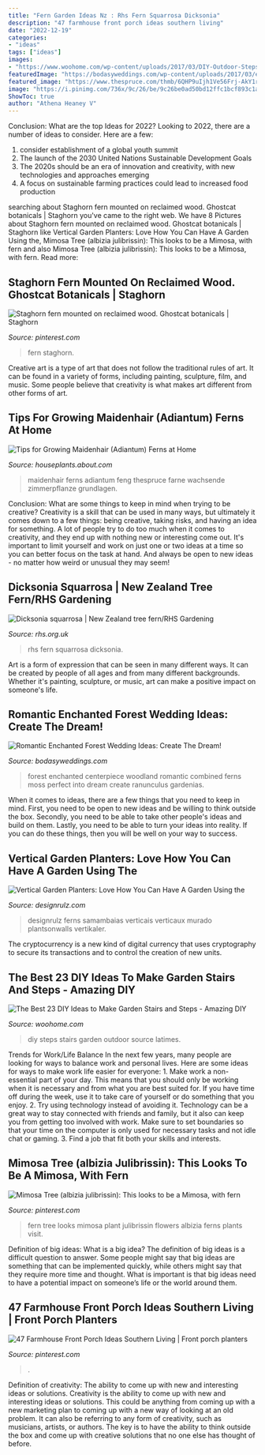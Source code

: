 ```yaml
---
title: "Fern Garden Ideas Nz : Rhs Fern Squarrosa Dicksonia"
description: "47 farmhouse front porch ideas southern living"
date: "2022-12-19"
categories:
- "ideas"
tags: ["ideas"]
images:
- "https://www.woohome.com/wp-content/uploads/2017/03/DIY-Outdoor-Steps-and-Stairs-Ideas-17.jpg"
featuredImage: "https://bodasyweddings.com/wp-content/uploads/2017/03/enchanted-forest-centerpiece.jpg"
featured_image: "https://www.thespruce.com/thmb/6QHP9uIjh1Ve56Frj-AkY1r3ClY=/2567x3879/filters:fill(auto,1)/adiantum-pedantum-or-maidenhair-fern-88842061-57c5a1463df78cc16e93f978.jpg"
image: "https://i.pinimg.com/736x/9c/26/be/9c26be0ad50bd12ffc1bcf893c1acd7f.jpg"
ShowToc: true
author: "Athena Heaney V"
---
```



Conclusion: What are the top Ideas for 2022?
Looking to 2022, there are a number of ideas to consider. Here are a few: 
1. consider establishment of a global youth summit 
2. The launch of the 2030 United Nations Sustainable Development Goals 
3. The 2020s should be an era of innovation and creativity, with new technologies and approaches emerging 
4. A focus on sustainable farming practices could lead to increased food production 

	

		
searching about Staghorn fern mounted on reclaimed wood. Ghostcat botanicals | Staghorn you've came to the right web. We have 8 Pictures about Staghorn fern mounted on reclaimed wood. Ghostcat botanicals | Staghorn like Vertical Garden Planters: Love How You Can Have A Garden Using the, Mimosa Tree (albizia julibrissin): This looks to be a Mimosa, with fern and also Mimosa Tree (albizia julibrissin): This looks to be a Mimosa, with fern. Read more:
		
    
## Staghorn Fern Mounted On Reclaimed Wood. Ghostcat Botanicals | Staghorn

<img loading=lazy src="https://i.pinimg.com/736x/00/30/de/0030dee5d1e0bbafc3daadb65950ee2a--staghorn-fern-ferns.jpg" onerror="this.onerror=null;this.src='https://tse2.mm.bing.net/th?id=OIP.byg-3AppRh6UlcejrSu9JAHaJ6&amp;pid=15.1';" alt="Staghorn fern mounted on reclaimed wood. Ghostcat botanicals | Staghorn">

_Source: pinterest.com_

>fern staghorn. 

	

Creative art is a type of art that does not follow the traditional rules of art. It can be found in a variety of forms, including painting, sculpture, film, and music. Some people believe that creativity is what makes art different from other forms of art.

    
## Tips For Growing Maidenhair (Adiantum) Ferns At Home

<img loading=lazy src="https://www.thespruce.com/thmb/6QHP9uIjh1Ve56Frj-AkY1r3ClY=/2567x3879/filters:fill(auto,1)/adiantum-pedantum-or-maidenhair-fern-88842061-57c5a1463df78cc16e93f978.jpg" onerror="this.onerror=null;this.src='https://tse1.mm.bing.net/th?id=OIP.RSxdV6Dw_cLHNsSOK_DwSAHaLM&amp;pid=15.1';" alt="Tips for Growing Maidenhair (Adiantum) Ferns at Home">

_Source: houseplants.about.com_

>maidenhair ferns adiantum feng thespruce farne wachsende zimmerpflanze grundlagen. 

	

Conclusion: What are some things to keep in mind when trying to be creative?
Creativity is a skill that can be used in many ways, but ultimately it comes down to a few things: being creative, taking risks, and having an idea for something. A lot of people try to do too much when it comes to creativity, and they end up with nothing new or interesting come out. It's important to limit yourself and work on just one or two ideas at a time so you can better focus on the task at hand. And always be open to new ideas - no matter how weird or unusual they may seem!

    
## Dicksonia Squarrosa | New Zealand Tree Fern/RHS Gardening

<img loading=lazy src="https://apps.rhs.org.uk/plantselectorimages/detail/WSY0042512_4446.jpg" onerror="this.onerror=null;this.src='https://tse2.mm.bing.net/th?id=OIP.NpMwGzfUDOhphFqU3COu6QHaE2&amp;pid=15.1';" alt="Dicksonia squarrosa | New Zealand tree fern/RHS Gardening">

_Source: rhs.org.uk_

>rhs fern squarrosa dicksonia. 

	

Art is a form of expression that can be seen in many different ways. It can be created by people of all ages and from many different backgrounds. Whether it's painting, sculpture, or music, art can make a positive impact on someone's life.

    
## Romantic Enchanted Forest Wedding Ideas: Create The Dream!

<img loading=lazy src="https://bodasyweddings.com/wp-content/uploads/2017/03/enchanted-forest-centerpiece.jpg" onerror="this.onerror=null;this.src='https://tse2.mm.bing.net/th?id=OIP.Y5g7HHORx_Y-oMoevXVQpwHaLH&amp;pid=15.1';" alt="Romantic Enchanted Forest Wedding Ideas: Create The Dream!">

_Source: bodasyweddings.com_

>forest enchanted centerpiece woodland romantic combined ferns moss perfect into dream create ranunculus gardenias. 

	

When it comes to ideas, there are a few things that you need to keep in mind. First, you need to be open to new ideas and be willing to think outside the box. Secondly, you need to be able to take other people's ideas and build on them. Lastly, you need to be able to turn your ideas into reality. If you can do these things, then you will be well on your way to success.

    
## Vertical Garden Planters: Love How You Can Have A Garden Using The

<img loading=lazy src="https://cdn.designrulz.com/wp-content/uploads/2015/03/plants-on-walls_designrulz-20.jpg" onerror="this.onerror=null;this.src='https://tse1.mm.bing.net/th?id=OIP.FHfoWy6A6wyiI_W_lkt1LQHaLG&amp;pid=15.1';" alt="Vertical Garden Planters: Love How You Can Have A Garden Using the">

_Source: designrulz.com_

>designrulz ferns samambaias verticais verticaux murado plantsonwalls vertikaler. 

	

The cryptocurrency is a new kind of digital currency that uses cryptography to secure its transactions and to control the creation of new units.

    
## The Best 23 DIY Ideas To Make Garden Stairs And Steps - Amazing DIY

<img loading=lazy src="https://www.woohome.com/wp-content/uploads/2017/03/DIY-Outdoor-Steps-and-Stairs-Ideas-17.jpg" onerror="this.onerror=null;this.src='https://tse2.mm.bing.net/th?id=OIP.SoZTHdf9MrM22d9t0ZZT8QHaLH&amp;pid=15.1';" alt="The Best 23 DIY Ideas to Make Garden Stairs and Steps - Amazing DIY">

_Source: woohome.com_

>diy steps stairs garden outdoor source latimes. 

	

Trends for Work/Life Balance
In the next few years, many people are looking for ways to balance work and personal lives. Here are some ideas for ways to make work life easier for everyone: 1. Make work a non-essential part of your day. This means that you should only be working when it is necessary and from what you are best suited for. If you have time off during the week, use it to take care of yourself or do something that you enjoy. 2. Try using technology instead of avoiding it. Technology can be a great way to stay connected with friends and family, but it also can keep you from getting too involved with work. Make sure to set boundaries so that your time on the computer is only used for necessary tasks and not idle chat or gaming. 3. Find a job that fit both your skills and interests.

    
## Mimosa Tree (albizia Julibrissin): This Looks To Be A Mimosa, With Fern

<img loading=lazy src="https://i.pinimg.com/736x/9c/26/be/9c26be0ad50bd12ffc1bcf893c1acd7f.jpg" onerror="this.onerror=null;this.src='https://tse1.mm.bing.net/th?id=OIP.Nqy-GKiVfNSfXZMO3GSqTgHaJ4&amp;pid=15.1';" alt="Mimosa Tree (albizia julibrissin): This looks to be a Mimosa, with fern">

_Source: pinterest.com_

>fern tree looks mimosa plant julibrissin flowers albizia ferns plants visit. 

	

Definition of big ideas: What is a big idea?
The definition of big ideas is a difficult question to answer. Some people might say that big ideas are something that can be implemented quickly, while others might say that they require more time and thought. What is important is that big ideas need to have a potential impact on someone’s life or the world around them.

    
## 47 Farmhouse Front Porch Ideas Southern Living | Front Porch Planters

<img loading=lazy src="https://i.pinimg.com/736x/e2/01/a8/e201a8bf9ce66e8cace5c04c7482786b.jpg" onerror="this.onerror=null;this.src='https://tse2.mm.bing.net/th?id=OIP.2RxkGa_Ivmh-_7MNGYU2IQHaLH&amp;pid=15.1';" alt="47 Farmhouse Front Porch Ideas Southern Living | Front porch planters">

_Source: pinterest.com_

>. 

	

Definition of creativity: The ability to come up with new and interesting ideas or solutions.
Creativity is the ability to come up with new and interesting ideas or solutions. This could be anything from coming up with a new marketing plan to coming up with a new way of looking at an old problem. It can also be referring to any form of creativity, such as musicians, artists, or authors. The key is to have the ability to think outside the box and come up with creative solutions that no one else has thought of before.

